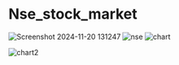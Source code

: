 # Nse_stock_market     


![Screenshot 2024-11-20 131247](https://github.com/user-attachments/assets/2962a78f-584c-4b41-a8ae-af8ab51c6c25)
![nse](https://github.com/user-attachments/assets/0044e967-bed4-426d-b037-6a0eec97f791)
![chart](https://github.com/user-attachments/assets/940ce96a-b9eb-4409-9fad-565fa42da6bf)


![chart2](https://github.com/user-attachments/assets/9409a560-d908-4a48-ba95-25e38752d4b7)
